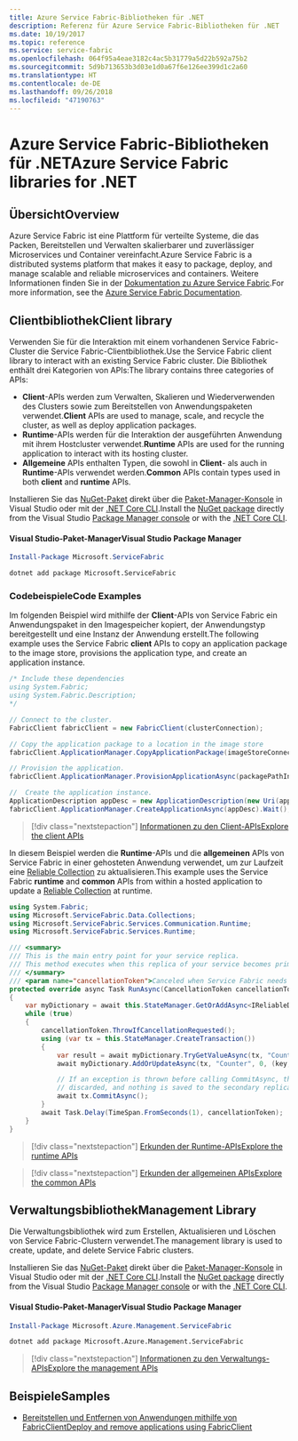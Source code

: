 ```yaml
---
title: Azure Service Fabric-Bibliotheken für .NET
description: Referenz für Azure Service Fabric-Bibliotheken für .NET
ms.date: 10/19/2017
ms.topic: reference
ms.service: service-fabric
ms.openlocfilehash: 064f95a4eae3182c4ac5b31779a5d22b592a75b2
ms.sourcegitcommit: 5d9b713653b3d03e1d0a67f6e126ee399d1c2a60
ms.translationtype: HT
ms.contentlocale: de-DE
ms.lasthandoff: 09/26/2018
ms.locfileid: "47190763"
---
```

# <a name="azure-service-fabric-libraries-for-net"></a><span data-ttu-id="7dff4-103">Azure Service Fabric-Bibliotheken für .NET</span><span class="sxs-lookup"><span data-stu-id="7dff4-103">Azure Service Fabric libraries for .NET</span></span>

## <a name="overview"></a><span data-ttu-id="7dff4-104">Übersicht</span><span class="sxs-lookup"><span data-stu-id="7dff4-104">Overview</span></span>

<span data-ttu-id="7dff4-105">Azure Service Fabric ist eine Plattform für verteilte Systeme, die das Packen, Bereitstellen und Verwalten skalierbarer und zuverlässiger Microservices und Container vereinfacht.</span><span class="sxs-lookup"><span data-stu-id="7dff4-105">Azure Service Fabric is a distributed systems platform that makes it easy to package, deploy, and manage scalable and reliable microservices and containers.</span></span>  <span data-ttu-id="7dff4-106">Weitere Informationen finden Sie in der [Dokumentation zu Azure Service Fabric](/azure/service-fabric/).</span><span class="sxs-lookup"><span data-stu-id="7dff4-106">For more information, see the [Azure Service Fabric Documentation](/azure/service-fabric/).</span></span>

## <a name="client-library"></a><span data-ttu-id="7dff4-107">Clientbibliothek</span><span class="sxs-lookup"><span data-stu-id="7dff4-107">Client library</span></span>

<span data-ttu-id="7dff4-108">Verwenden Sie für die Interaktion mit einem vorhandenen Service Fabric-Cluster die Service Fabric-Clientbibliothek.</span><span class="sxs-lookup"><span data-stu-id="7dff4-108">Use the Service Fabric client library to interact with an existing Service Fabric cluster.</span></span>  <span data-ttu-id="7dff4-109">Die Bibliothek enthält drei Kategorien von APIs:</span><span class="sxs-lookup"><span data-stu-id="7dff4-109">The library contains three categories of APIs:</span></span>

* <span data-ttu-id="7dff4-110">**Client**-APIs werden zum Verwalten, Skalieren und Wiederverwenden des Clusters sowie zum Bereitstellen von Anwendungspaketen verwendet.</span><span class="sxs-lookup"><span data-stu-id="7dff4-110">**Client** APIs are used to manage, scale, and recycle the cluster, as well as deploy application packages.</span></span>
* <span data-ttu-id="7dff4-111">**Runtime**-APIs werden für die Interaktion der ausgeführten Anwendung mit ihrem Hostcluster verwendet.</span><span class="sxs-lookup"><span data-stu-id="7dff4-111">**Runtime** APIs are used for the running application to interact with its hosting cluster.</span></span>
* <span data-ttu-id="7dff4-112">**Allgemeine** APIs enthalten Typen, die sowohl in **Client**- als auch in **Runtime**-APIs verwendet werden.</span><span class="sxs-lookup"><span data-stu-id="7dff4-112">**Common** APIs contain types used in both **client** and **runtime** APIs.</span></span>

<span data-ttu-id="7dff4-113">Installieren Sie das [NuGet-Paket](https://www.nuget.org/packages/Microsoft.ServiceFabric) direkt über die [Paket-Manager-Konsole][PackageManager] in Visual Studio oder mit der [.NET Core CLI][DotNetCLI].</span><span class="sxs-lookup"><span data-stu-id="7dff4-113">Install the [NuGet package](https://www.nuget.org/packages/Microsoft.ServiceFabric) directly from the Visual Studio [Package Manager console][PackageManager] or with the [.NET Core CLI][DotNetCLI].</span></span>

#### <a name="visual-studio-package-manager"></a><span data-ttu-id="7dff4-114">Visual Studio-Paket-Manager</span><span class="sxs-lookup"><span data-stu-id="7dff4-114">Visual Studio Package Manager</span></span>

```powershell
Install-Package Microsoft.ServiceFabric
```

```bash
dotnet add package Microsoft.ServiceFabric
```

### <a name="code-examples"></a><span data-ttu-id="7dff4-115">Codebeispiele</span><span class="sxs-lookup"><span data-stu-id="7dff4-115">Code Examples</span></span>

<span data-ttu-id="7dff4-116">Im folgenden Beispiel wird mithilfe der **Client**-APIs von Service Fabric ein Anwendungspaket in den Imagespeicher kopiert, der Anwendungstyp bereitgestellt und eine Instanz der Anwendung erstellt.</span><span class="sxs-lookup"><span data-stu-id="7dff4-116">The following example uses the Service Fabric **client** APIs to copy an application package to the image store, provisions the application type, and create an application instance.</span></span>

```csharp
/* Include these dependencies
using System.Fabric;
using System.Fabric.Description;
*/

// Connect to the cluster.
FabricClient fabricClient = new FabricClient(clusterConnection);

// Copy the application package to a location in the image store
fabricClient.ApplicationManager.CopyApplicationPackage(imageStoreConnectionString, packagePath, packagePathInImageStore);

// Provision the application.
fabricClient.ApplicationManager.ProvisionApplicationAsync(packagePathInImageStore).Wait();

//  Create the application instance.
ApplicationDescription appDesc = new ApplicationDescription(new Uri(appName), appType, appVersion);
fabricClient.ApplicationManager.CreateApplicationAsync(appDesc).Wait();
```

> [!div class="nextstepaction"]
> [<span data-ttu-id="7dff4-117">Informationen zu den Client-APIs</span><span class="sxs-lookup"><span data-stu-id="7dff4-117">Explore the client APIs</span></span>](/dotnet/api/overview/azure/servicefabric/client)

<span data-ttu-id="7dff4-118">In diesem Beispiel werden die **Runtime**-APIs und die **allgemeinen** APIs von Service Fabric in einer gehosteten Anwendung verwendet, um zur Laufzeit eine [Reliable Collection](/azure/service-fabric/service-fabric-reliable-services-reliable-collections) zu aktualisieren.</span><span class="sxs-lookup"><span data-stu-id="7dff4-118">This example uses the Service Fabric **runtime** and **common** APIs from within a hosted application to update a [Reliable Collection](/azure/service-fabric/service-fabric-reliable-services-reliable-collections) at runtime.</span></span>

```csharp
using System.Fabric;
using Microsoft.ServiceFabric.Data.Collections;
using Microsoft.ServiceFabric.Services.Communication.Runtime;
using Microsoft.ServiceFabric.Services.Runtime;

/// <summary>
/// This is the main entry point for your service replica.
/// This method executes when this replica of your service becomes primary and has write status.
/// </summary>
/// <param name="cancellationToken">Canceled when Service Fabric needs to shut down this service replica.</param>
protected override async Task RunAsync(CancellationToken cancellationToken)
{
    var myDictionary = await this.StateManager.GetOrAddAsync<IReliableDictionary<string, long>>("myDictionary");
    while (true)
    {
        cancellationToken.ThrowIfCancellationRequested();
        using (var tx = this.StateManager.CreateTransaction())
        {
            var result = await myDictionary.TryGetValueAsync(tx, "Counter");
            await myDictionary.AddOrUpdateAsync(tx, "Counter", 0, (key, value) => ++value);

            // If an exception is thrown before calling CommitAsync, the transaction aborts, all changes are
            // discarded, and nothing is saved to the secondary replicas.
            await tx.CommitAsync();
        }
        await Task.Delay(TimeSpan.FromSeconds(1), cancellationToken);
    }
}
```

> [!div class="nextstepaction"]
> [<span data-ttu-id="7dff4-119">Erkunden der Runtime-APIs</span><span class="sxs-lookup"><span data-stu-id="7dff4-119">Explore the runtime APIs</span></span>](/dotnet/api/overview/azure/servicefabric/runtime)

> [!div class="nextstepaction"]
> [<span data-ttu-id="7dff4-120">Erkunden der allgemeinen APIs</span><span class="sxs-lookup"><span data-stu-id="7dff4-120">Explore the common APIs</span></span>](/dotnet/api/overview/azure/servicefabric/common)

## <a name="management-library"></a><span data-ttu-id="7dff4-121">Verwaltungsbibliothek</span><span class="sxs-lookup"><span data-stu-id="7dff4-121">Management Library</span></span>

<span data-ttu-id="7dff4-122">Die Verwaltungsbibliothek wird zum Erstellen, Aktualisieren und Löschen von Service Fabric-Clustern verwendet.</span><span class="sxs-lookup"><span data-stu-id="7dff4-122">The management library is used to create, update, and delete Service Fabric clusters.</span></span>

<span data-ttu-id="7dff4-123">Installieren Sie das [NuGet-Paket](https://www.nuget.org/packages/Microsoft.Azure.Management.ServiceFabric) direkt über die [Paket-Manager-Konsole][PackageManager] in Visual Studio oder mit der [.NET Core CLI][DotNetCLI].</span><span class="sxs-lookup"><span data-stu-id="7dff4-123">Install the [NuGet package](https://www.nuget.org/packages/Microsoft.Azure.Management.ServiceFabric) directly from the Visual Studio [Package Manager console][PackageManager] or with the [.NET Core CLI][DotNetCLI].</span></span>

#### <a name="visual-studio-package-manager"></a><span data-ttu-id="7dff4-124">Visual Studio-Paket-Manager</span><span class="sxs-lookup"><span data-stu-id="7dff4-124">Visual Studio Package Manager</span></span>

```powershell
Install-Package Microsoft.Azure.Management.ServiceFabric
```

```bash
dotnet add package Microsoft.Azure.Management.ServiceFabric
```

> [!div class="nextstepaction"]
> [<span data-ttu-id="7dff4-125">Informationen zu den Verwaltungs-APIs</span><span class="sxs-lookup"><span data-stu-id="7dff4-125">Explore the management APIs</span></span>](/dotnet/api/overview/azure/servicefabric/management)

## <a name="samples"></a><span data-ttu-id="7dff4-126">Beispiele</span><span class="sxs-lookup"><span data-stu-id="7dff4-126">Samples</span></span>

* [<span data-ttu-id="7dff4-127">Bereitstellen und Entfernen von Anwendungen mithilfe von FabricClient</span><span class="sxs-lookup"><span data-stu-id="7dff4-127">Deploy and remove applications using FabricClient</span></span>](/azure/service-fabric/service-fabric-deploy-remove-applications-fabricclient)

[PackageManager]: https://docs.microsoft.com/nuget/tools/package-manager-console
[DotNetCLI]: https://docs.microsoft.com/dotnet/core/tools/dotnet-add-package
